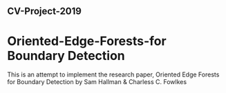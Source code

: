 ## CV-Project-2019

# Oriented-Edge-Forests-for Boundary Detection

This is an attempt to implement the research paper, Oriented Edge Forests for Boundary Detection by Sam Hallman & Charless C. Fowlkes
